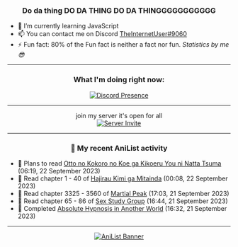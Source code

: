 <div align="center">

### Do da thing DO DA THING DO DA THINGGGGGGGGGGG
</div>

- 🌱 I’m currently learning JavaScript
- 📫 You can contact me on Discord [TheInternetUser#9060](https://discord.com/users/534117072796385300)
- ⚡ Fun fact: 80% of the Fun fact is neither a fact nor fun. _Statistics by me 😎_
<hr>

<div align="center">

### What I'm doing right now:
[![Discord Presence](https://lanyard.cnrad.dev/api/534117072796385300)](https://discord.com/users/534117072796385300)
<hr>

join my server it's open for all <br>
[![Server Invite](https://invidget.switchblade.xyz/bfYgVHxrSs)](https://discord.gg/bfYgVHxrSs)

<hr>
  
### 🌸 My recent AniList activity

</div>

<!-- ANILIST_ACTIVITY:start -->

-   📖 Plans to read [Otto no Kokoro no Koe ga Kikoeru You ni Natta Tsuma](https://anilist.co/manga/116739) (06:19, 22 September 2023)
-   📖 Read chapter 1 - 40 of [Hajirau Kimi ga Mitainda](https://anilist.co/manga/129225) (00:08, 22 September 2023)
-   📖 Read chapter 3325 - 3560 of [Martial Peak](https://anilist.co/manga/104494) (17:03, 21 September 2023)
-   📖 Read chapter 65 - 86 of [Sex Study Group](https://anilist.co/manga/145493) (16:44, 21 September 2023)
-   📖 Completed [Absolute Hypnosis in Another World](https://anilist.co/manga/145575) (16:32, 21 September 2023)

<!-- ANILIST_ACTIVITY:end -->
<hr>

<div align="center">

[![AniList Banner](https://img.anili.st/User/929966)](https://anilist.co/user/TheInternetUser)

<!-- ![Profile views](https://gpvc.arturio.dev/TheInternetUse7) Since 2023-01-09 -->
<br>


</div>
